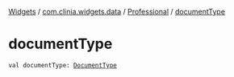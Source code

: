 [Widgets](../../index.md) / [com.clinia.widgets.data](../index.md) / [Professional](index.md) / [documentType](./document-type.md)

# documentType

`val documentType: `[`DocumentType`](../-document-type/index.md)